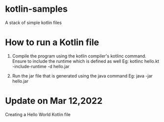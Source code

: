 # kotlin-samples
A stack of simple kotlin files 

# How to run a Kotlin file
1. Compile the program using the kotlin compiler's kotlinc command. Ensure to include the runtime which is defined as well
Eg: kotlinc hello.kt -include-runtime -d hello.jar

2. Run the jar file that is generated using the java command
Eg: java -jar hello.jar


# Update on Mar 12,2022 
Creating a Hello World Kotlin file
